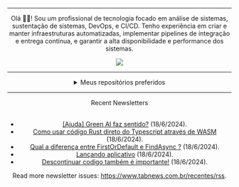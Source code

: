 <div align="center">
<hr>
<p>Olá 👋🏾! Sou um profissional de tecnologia focado em análise de sistemas, sustentação de sistemas, DevOps, e CI/CD. Tenho experiência em criar e manter infraestruturas automatizadas, implementar pipelines de integração e entrega contínua, e garantir a alta disponibilidade e performance dos sistemas.</p>
  <img src="https://media.giphy.com/media/yAGIvCiwPJn5C/giphy.gif">
<hr>
  <details>
  <summary>Meus repositórios preferidos</summary>
  <br />
  Alguns dos meus melhores repositórios:
  <br />
<br />
  <ul><li><a href=https://github.com/RxJSVini/aluratube target="_blank" rel="noopener noreferrer">RxJSVini/aluratube</a> (<b>0</b> ✨ and <b>0</b> 🍴): Aluratube - Desenvolvido durante a imersão React da Alura no final de 2022</li><li><a href=https://github.com/RxJSVini/nlw-ia target="_blank" rel="noopener noreferrer">RxJSVini/nlw-ia</a> (<b>0</b> ✨ and <b>0</b> 🍴): Projeto desenvolvido durante a NLW IA - Usando a API da OPENAI</li>
<li>More coming soon :).</li>
</ul>
  </details>
  <hr/>
    <summary>Recent Newsletters</summary>
  <br />
  <ul>
    <li><a href=https://www.tabnews.com.br/EduardoWorrel/ajuda-green-ai-faz-sentido target="_blank" rel="noopener noreferrer">[Ajuda] Green AI faz sentido?</a> (18/6/2024).</li><li><a href=https://www.tabnews.com.br/Ramoago/como-usar-codigo-rust-direto-do-typescript-atraves-de-wasm target="_blank" rel="noopener noreferrer">Como usar código Rust direto do Typescript através de WASM</a> (18/6/2024).</li><li><a href=https://www.tabnews.com.br/ramonmateus/qual-a-diferenca-entre-firstordefault-e-findasync target="_blank" rel="noopener noreferrer">Qual a diferença entre FirstOrDefault e FindAsync ?</a> (18/6/2024).</li><li><a href=https://www.tabnews.com.br/ehlliot5/lancando-aplicativo target="_blank" rel="noopener noreferrer">Lançando aplicativo</a> (18/6/2024).</li><li><a href=https://www.tabnews.com.br/andre2l2/descontinuar-codigo-tambem-e-importante target="_blank" rel="noopener noreferrer">Descontinuar codigo também é importante!</a> (18/6/2024).</li>
  </ul>
<p>Read more newsletter issues: <a href="https://www.tabnews.com.br/recentes/rss">https://www.tabnews.com.br/recentes/rss</a>.</p>
  </details>
